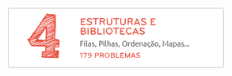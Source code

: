 ![Maratona de Programação](https://github.com/brunoalvesmo/bootcamp-maratona-de-programacao/blob/main/assets/images/estruturas-e-bibliotecas.png)


 